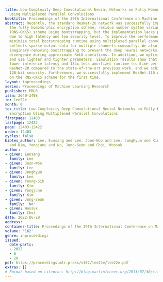```yaml
---
title: Low-Complexity Deep Convolutional Neural Networks on Fully Homomorphic Encryption
  Using Multiplexed Parallel Convolutions
booktitle: Proceedings of the 39th International Conference on Machine Learning
abstract: Recently, the standard ResNet-20 network was successfully implemented on
  the fully homomorphic encryption scheme, residue number system variant Cheon-Kim-Kim-Song
  (RNS-CKKS) scheme using bootstrapping, but the implementation lacks practicality
  due to high latency and low security level. To improve the performance, we first
  minimize total bootstrapping runtime using multiplexed parallel convolution that
  collects sparse output data for multiple channels compactly. We also propose the
  imaginary-removing bootstrapping to prevent the deep neural networks from catastrophic
  divergence during approximate ReLU operations. In addition, we optimize level consumptions
  and use lighter and tighter parameters. Simulation results show that we have 4.67x
  lower inference latency and 134x less amortized runtime (runtime per image) for
  ResNet-20 compared to the state-of-the-art previous work, and we achieve standard
  128-bit security. Furthermore, we successfully implement ResNet-110 with high accuracy
  on the RNS-CKKS scheme for the first time.
layout: inproceedings
series: Proceedings of Machine Learning Research
publisher: PMLR
issn: 2640-3498
id: lee22e
month: 0
tex_title: Low-Complexity Deep Convolutional Neural Networks on Fully Homomorphic
  Encryption Using Multiplexed Parallel Convolutions
firstpage: 12403
lastpage: 12422
page: 12403-12422
order: 12403
cycles: false
bibtex_author: Lee, Eunsang and Lee, Joon-Woo and Lee, Junghyun and Kim, Young-Sik
  and Kim, Yongjune and No, Jong-Seon and Choi, Woosuk
author:
- given: Eunsang
  family: Lee
- given: Joon-Woo
  family: Lee
- given: Junghyun
  family: Lee
- given: Young-Sik
  family: Kim
- given: Yongjune
  family: Kim
- given: Jong-Seon
  family: 'No'
- given: Woosuk
  family: Choi
date: 2022-06-28
address:
container-title: Proceedings of the 39th International Conference on Machine Learning
volume: '162'
genre: inproceedings
issued:
  date-parts:
  - 2022
  - 6
  - 28
pdf: https://proceedings.mlr.press/v162/lee22e/lee22e.pdf
extras: []
# Format based on citeproc: http://blog.martinfenner.org/2013/07/30/citeproc-yaml-for-bibliographies/
---
```

